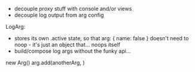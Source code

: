* decouple proxy stuff with console and/or views
* decouple log output from arg config

LogArg:
* stores its own .active state, so that arg: { name: false } doesn't need to noop - it's just an object that... noops itself
* build/compose log args without the funky api...

new Arg()
arg.add(anotherArg, )